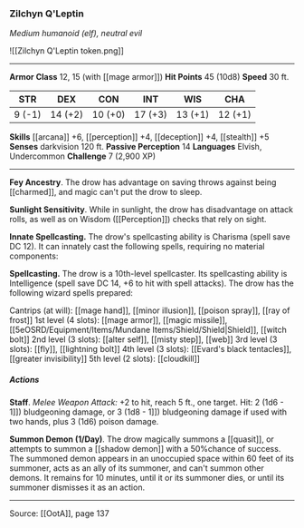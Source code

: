 ### Zilchyn Q'Leptin
_Medium humanoid (elf), neutral evil_

![[Zilchyn Q'Leptin token.png]]


---

**Armor Class** 12, 15 (with [[mage armor]])
**Hit Points** 45 (10d8)
**Speed** 30 ft.

| STR     | DEX     | CON     | INT     | WIS     | CHA     |
|---------|---------|---------|---------|---------|---------|
| 9 (-1) | 14 (+2) | 10 (+0) | 17 (+3) | 13 (+1) | 12 (+1) |

**Skills** [[arcana]] +6, [[perception]] +4, [[deception]] +4, [[stealth]] +5
**Senses** darkvision 120 ft.
**Passive Perception** 14
**Languages** Elvish, Undercommon
**Challenge** 7 (2,900 XP)

---

**Fey Ancestry**. The drow has advantage on saving throws against being [[charmed]], and magic can't put the drow to sleep.

**Sunlight Sensitivity**. While in sunlight, the drow has disadvantage on attack rolls, as well as on Wisdom ([[Perception]]) checks that rely on sight.

**Innate Spellcasting.** The drow's spellcasting ability is Charisma (spell save DC 12). It can innately cast the following spells, requiring no material components:

**Spellcasting.** The drow is a 10th-level spellcaster. Its spellcasting ability is Intelligence (spell save DC 14, +6 to hit with spell attacks). The drow has the following wizard spells prepared:

Cantrips (at will): [[mage hand]], [[minor illusion]], [[poison spray]], [[ray of frost]]
1st level (4 slots): [[mage armor]], [[magic missile]], [[5eOSRD/Equipment/Items/Mundane Items/Shield/Shield|Shield]], [[witch bolt]]
2nd level (3 slots): [[alter self]], [[misty step]], [[web]]
3rd level (3 slots): [[fly]], [[lightning bolt]]
4th level (3 slots): [[Evard's black tentacles]], [[greater invisibility]]
5th level (2 slots): [[cloudkill]]

##### Actions
**Staff**. _Melee Weapon Attack:_ +2 to hit, reach 5 ft., one target. Hit: 2 (1d6 - 1]]) bludgeoning damage, or 3 (1d8 - 1]]) bludgeoning damage if used with two hands, plus 3 (1d6) poison damage.

**Summon Demon (1/Day)**. The drow magically summons a [[quasit]], or attempts to summon a [[shadow demon]] with a 50%chance of success. The summoned demon appears in an unoccupied space within 60 feet of its summoner, acts as an ally of its summoner, and can't summon other demons. It remains for 10 minutes, until it or its summoner dies, or until its summoner dismisses it as an action.


---

Source: [[OotA]], page 137
